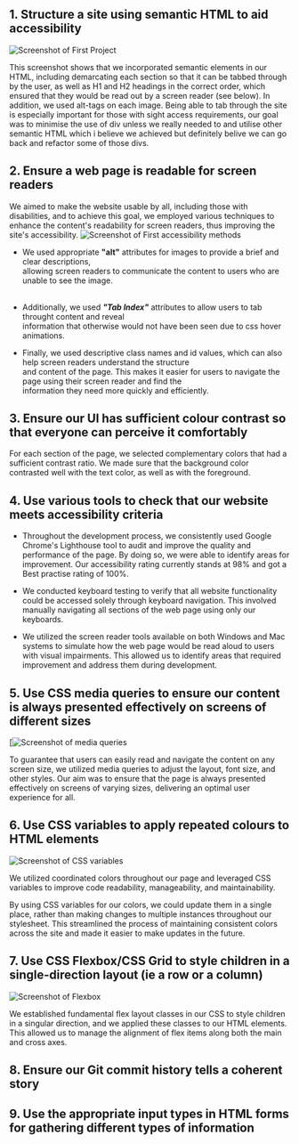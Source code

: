 ## 1. Structure a site using semantic HTML to aid accessibility
![Screenshot of First Project](https://user-images.githubusercontent.com/85761315/220893516-69588970-14de-4071-a69f-cac7c0887028.png)

This screenshot shows that we incorporated semantic elements in our HTML, including demarcating each section so that it can be tabbed through by the user, as well as H1 and H2 headings in the correct order, which ensured that they would be read out by a screen reader (see below). In addition, we used alt-tags on each image. Being able to tab through the site is especially important for those with sight access requirements, our goal was to minimise the use of div unless we really needed to and utilise other semantic HTML which i believe we achieved but definitely belive we can go back and refactor some of those divs.

## 2. Ensure a web page is readable for screen readers
We aimed to make the website usable by all, including those with disabilities, and to achieve this goal, we employed various techniques to enhance the content's readability for screen readers, thus improving the site's accessibility.
![Screenshot of First accessibility methods](https://user-images.githubusercontent.com/85761315/220909788-26117c77-1805-47c7-8f0d-f3e6518efe95.png)

- We used appropriate <b>"alt"</b> attributes for images to provide a brief and clear descriptions, <br />
allowing screen readers to communicate the content to users who are unable to see the image.<br /> <br />

- Additionally, we used <b>*"Tab Index"*</b> attributes to allow users to tab throught content and reveal <br />
information that otherwise would not have been seen due to css hover animations.<br />

- Finally, we used descriptive class names and id values, which can also help screen readers understand the structure <br />
and content of the page. This makes it easier for users to navigate the page using their screen reader and find the <br />
information they need more quickly and efficiently.


## 3. Ensure our UI has sufficient colour contrast so that everyone can perceive it comfortably

For each section of the page, we selected complementary colors that had a sufficient contrast ratio. We made sure that the background color contrasted well with the text color, as well as with the foreground.

## 4. Use various tools to check that our website meets accessibility criteria
- Throughout the development process, we consistently used Google Chrome's Lighthouse tool to audit and improve the quality and performance of the page. By doing so, we were able to identify areas for improvement. Our accessibility rating currently stands at 98% and got a Best practise rating of 100%.

- We conducted keyboard testing to verify that all website functionality could be accessed solely through keyboard navigation. This involved manually navigating all sections of the web page using only our keyboards.

- We utilized the screen reader tools available on both Windows and Mac systems to simulate how the web page would be read aloud to users with visual impairments. This allowed us to identify areas that required improvement and address them during development.

## 5. Use CSS media queries to ensure our content is always presented effectively on screens of different sizes
[![Screenshot of media queries](https://user-images.githubusercontent.com/85761315/220918561-f9be69ec-6c88-4a2e-bd77-12428cfd29c9.png)

To guarantee that users can easily read and navigate the content on any screen size, we utilized media queries to adjust the layout, font size, and other styles. Our aim was to ensure that the page is always presented effectively on screens of varying sizes, delivering an optimal user experience for all.

## 6. Use CSS variables to apply repeated colours to HTML elements
![Screenshot of CSS variables](https://user-images.githubusercontent.com/85761315/220921630-13a1e477-32e5-45da-8d96-5abb1699d6ca.png)

We utilized coordinated colors throughout our page and leveraged CSS variables to improve code readability, manageability, and maintainability.<br>

By using CSS variables for our colors, we could update them in a single place, rather than making changes to multiple instances throughout our stylesheet. This streamlined the process of maintaining consistent colors across the site and made it easier to make updates in the future.

## 7. Use CSS Flexbox/CSS Grid to style children in a single-direction layout (ie a row or a column)
![Screenshot of Flexbox](https://user-images.githubusercontent.com/85761315/220924015-bb08a17d-89c1-4e6e-908a-77bc33a48c0f.png)

We established fundamental flex layout classes in our CSS to style children in a singular direction, and we applied these classes to our HTML elements. This allowed us to manage the alignment of flex items along both the main and cross axes.

## 8. Ensure our Git commit history tells a coherent story

## 9. Use the appropriate input types in HTML forms for gathering different types of information
